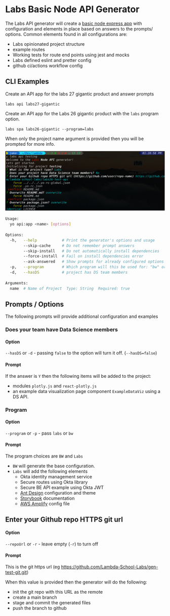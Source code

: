 # Labs Basic Node API Generator

The Labs API generator will create a [basic node express app](https://docs.labs.lambdaschool.com/api/)
with configuration and elements in place based on answers to the prompts/
options. Common elements found in all configurations are:

- Labs opinionated project structure
- example routes
- Working tests for route end points using jest and mocks
- Labs defined eslint and pretter config
- github ci/actions workflow config

## CLI Examples

Create an API app for the labs 27 gigantic product and answer prompts

`labs api labs27-gigantic`

Create an API app for the Labs 26 gigantic product with the `labs` program
option.

`labs spa labs26-gigantic --program=labs`

When only the project name argument is provided then you will be prompted
for more info.

![Labs API prompts](api-prompts.png)

``` bash
Usage:
  yo api:app <name> [options]

Options:
  -h,   --help           # Print the generator's options and usage
        --skip-cache     # Do not remember prompt answers                       Default: false
        --skip-install   # Do not automatically install dependencies            Default: false
        --force-install  # Fail on install dependencies error                   Default: false
        --ask-answered   # Show prompts for already configured options          Default: false
  -p,   --program        # Which program will this be used for: "bw" or "labs"
  -d,   --hasDS          # project has DS team members

Arguments:
  name  # Name of Project  Type: String  Required: true
```

## Prompts / Options

The following prompts will provide additional configuration and examples

### Does your team have Data Science members

#### Option

`--hasDS` or `-d` - passing `false` to the option will turn it off. (`--hasDS=false`)

#### Prompt

If the answer is `Y` then the following items will be added to the project:

- modules `plotly.js` and `react-plotly.js`
- an example data visualization page component `ExampleDataViz` using a DS API.

### Program

#### Option

`--program` or `-p` - pass `labs` or `bw`

#### Prompt

The program choices are `BW` and `Labs`

- `BW` will generate the base configuration.
- `Labs` will add the following elements
  - Okta identity management service
  - Secure routes using Okta library
  - Secure BE API example using Okta JWT
  - [Ant Design](https://docs.labs.lambdaschool.com/labs-spa-starter/styling-with-ant-design) configuration and theme
  - [Storybook](https://docs.labs.lambdaschool.com/labs-spa-starter/storybook) documentation
  - [AWS Amplify](https://docs.labs.lambdaschool.com/labs-spa-starter/untitled) config file

## Enter your Github repo HTTPS git url

#### Option

`--repoUrl` or `-r` - leave empty (`-r`) to turn off

#### Prompt

This is the git https url (eg https://github.com/Lambda-School-Labs/gen-test-git.git)

When this value is provided then the generator will do the following:

- init the git repo with this URL as the remote
- create a main branch
- stage and commit the generated files
- push the branch to github
